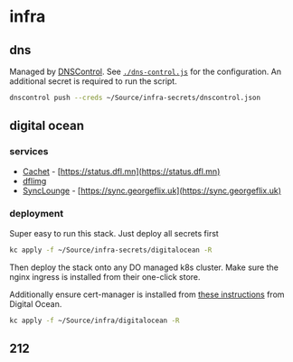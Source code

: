 # infra

## dns

Managed by [DNSControl](https://stackexchange.github.io/dnscontrol/). See [`./dns-control.js`](./dns-control.js) for the configuration. An additional secret is required to run the script.

```bash
dnscontrol push --creds ~/Source/infra-secrets/dnscontrol.json
```

## digital ocean

### services

- [Cachet](https://cachethq.io) - [https://status.dfl.mn](https://status.dfl.mn)
- [dflimg](https://github.com/duffleman/dflimg-go/)
- [SyncLounge](https://synclounge.tv) - [https://sync.georgeflix.uk](https://sync.georgeflix.uk)

### deployment

Super easy to run this stack. Just deploy all secrets first

```bash
kc apply -f ~/Source/infra-secrets/digitalocean -R
```

Then deploy the stack onto any DO managed k8s cluster. Make sure the nginx ingress is installed from their one-click store.

Additionally ensure cert-manager is installed from [these instructions](https://www.digitalocean.com/community/tutorials/how-to-set-up-an-nginx-ingress-with-cert-manager-on-digitalocean-kubernetes#step-2-—-setting-up-the-kubernetes-nginx-ingress-controller) from Digital Ocean.

```bash
kc apply -f ~/Source/infra/digitalocean -R
```

## 212
